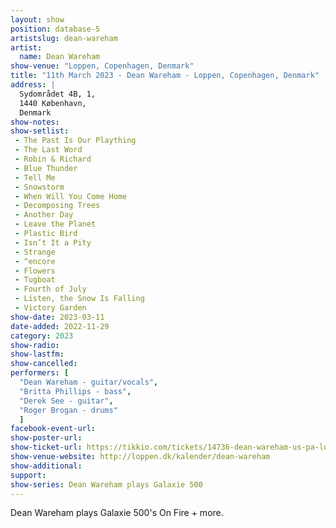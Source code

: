 ```yaml
---
layout: show
position: database-5
artistslug: dean-wareham
artist:
  name: Dean Wareham
show-venue: "Loppen, Copenhagen, Denmark"
title: "11th March 2023 - Dean Wareham - Loppen, Copenhagen, Denmark"
address: |
  Sydområdet 4B, 1, 
  1440 København, 
  Denmark
show-notes: 
show-setlist:
 - The Past Is Our Plaything
 - The Last Word
 - Robin & Richard
 - Blue Thunder
 - Tell Me
 - Snowstorm
 - When Will You Come Home
 - Decomposing Trees
 - Another Day
 - Leave the Planet
 - Plastic Bird
 - Isn’t It a Pity
 - Strange
 - ^encore
 - Flowers
 - Tugboat
 - Fourth of July
 - Listen, the Snow Is Falling
 - Victory Garden
show-date: 2023-03-11
date-added: 2022-11-29
category: 2023
show-radio:
show-lastfm:
show-cancelled:
performers: [
  "Dean Wareham - guitar/vocals",
  "Britta Phillips - bass",
  "Derek See - guitar",
  "Roger Brogan - drums"
  ]
facebook-event-url:
show-poster-url: 
show-ticket-url: https://tikkio.com/tickets/14736-dean-wareham-us-pa-loppen
show-venue-website: http://loppen.dk/kalender/dean-wareham
show-additional:
support:
show-series: Dean Wareham plays Galaxie 500
---
```

Dean Wareham plays Galaxie 500's On Fire + more. 

